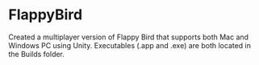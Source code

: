 # FlappyBird
Created a multiplayer version of Flappy Bird that supports both Mac and Windows PC using Unity. Executables (.app and .exe) are both located in the Builds folder.
